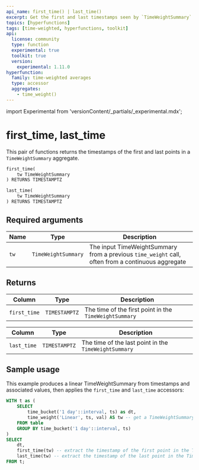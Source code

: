 ```yaml
---
api_name: first_time() | last_time()
excerpt: Get the first and last timestamps seen by `TimeWeightSummary` aggregates
topics: [hyperfunctions]
tags: [time-weighted, hyperfunctions, toolkit]
api:
  license: community
  type: function
  experimental: true
  toolkit: true
  version:
    experimental: 1.11.0
hyperfunction:
  family: time-weighted averages
  type: accessor
  aggregates:
    - time_weight()
---
```


import Experimental from 'versionContent/_partials/_experimental.mdx';

# first_time, last_time <tag type="toolkit" content="Toolkit" /><tag type="experimental-toolkit" content="Experimental" />

This pair of functions returns the timestamps of the first and last points in a `TimeWeightSummary` aggregate.

```sql
first_time(
    tw TimeWeightSummary
) RETURNS TIMESTAMPTZ
```

```sql
last_time(
    tw TimeWeightSummary
) RETURNS TIMESTAMPTZ
```

<Experimental />

## Required arguments

|Name| Type |Description|
|-|-|-|
|`tw`|`TimeWeightSummary`|The input TimeWeightSummary from a previous `time_weight` call, often from a continuous aggregate|

## Returns

|Column|Type|Description|
|-|-|-|
|`first_time`|`TIMESTAMPTZ`|The time of the first point in the `TimeWeightSummary`|

|Column|Type|Description|
|-|-|-|
|`last_time`|`TIMESTAMPTZ`|The time of the last point in the `TimeWeightSummary`|

## Sample usage

This example produces a linear TimeWeightSummary from timestamps and associated values, then applies the `first_time` and `last_time` accessors:

```sql
WITH t as (
    SELECT
        time_bucket('1 day'::interval, ts) as dt,
        time_weight('Linear', ts, val) AS tw -- get a TimeWeightSummary
    FROM table
    GROUP BY time_bucket('1 day'::interval, ts)
)
SELECT
    dt,
    first_time(tw) -- extract the timestamp of the first point in the TimeWeightSummary
    last_time(tw) -- extract the timestamp of the last point in the TimeWeightSummary
FROM t;
```
